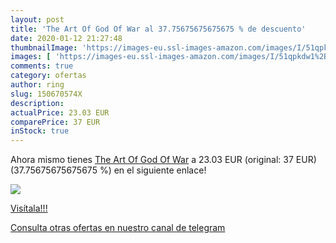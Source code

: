 ```yaml
---
layout: post
title: 'The Art Of God Of War al 37.75675675675675 % de descuento'
date: 2020-01-12 21:27:48
thumbnailImage: 'https://images-eu.ssl-images-amazon.com/images/I/51qpkdw1%2B8L._SL200_.jpg'
images: [ 'https://images-eu.ssl-images-amazon.com/images/I/51qpkdw1%2B8L._SL200_.jpg' ]
comments: true
category: ofertas
author: ring
slug: 150670574X
description:
actualPrice: 23.03 EUR
comparePrice: 37 EUR
inStock: true
---
```


Ahora mismo tienes [The Art Of God Of War](https://www.amazon.com/dp/150670574X/?tag=redken08-20) a 23.03 EUR (original: 37 EUR) (37.75675675675675 %) en el siguiente enlace!

[![](https://images-eu.ssl-images-amazon.com/images/I/51qpkdw1%2B8L._SL200_.jpg)](https://www.amazon.com/dp/150670574X/?tag=redken08-20)

[Visítala!!!](https://www.amazon.com/dp/150670574X/?tag=redken08-20)

[Consulta otras ofertas en nuestro canal de telegram](https://t.me/s/ofertas25)
